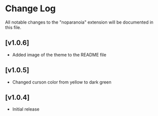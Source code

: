 # Change Log

All notable changes to the "noparanoia" extension will be documented in this file.

## [v1.0.6]
- Added image of the theme to the README file

## [v1.0.5]
- Changed curson color from yellow to dark green

## [v1.0.4]
- Initial release
